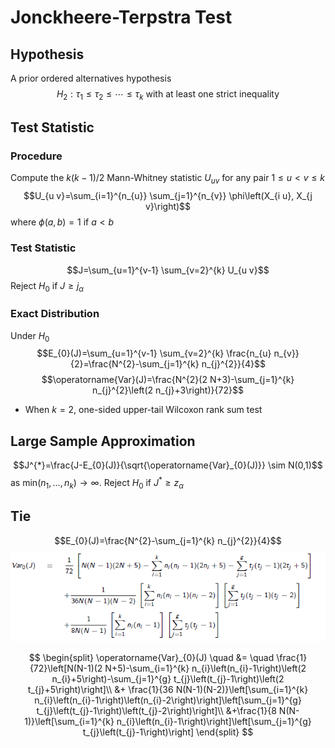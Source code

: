 # Jonckheere-Terpstra Test

## Hypothesis
A prior ordered alternatives hypothesis
$$H_2 : \tau_{1} \leq \tau_{2} \leq \cdots \leq \tau_{k}\text{ with at least one strict inequality}$$

## Test Statistic
### Procedure
Compute the $k(k-1)/2$ Mann-Whitney statistic $U_{uv}$ for any pair $1\leq u<v\leq k$
   $$U_{u v}=\sum_{i=1}^{n_{u}} \sum_{j=1}^{n_{v}} \phi\left(X_{i u}, X_{j v}\right)$$
where $\phi(a,b)=1$ if $a<b$

### Test Statistic
$$J=\sum_{u=1}^{v-1} \sum_{v=2}^{k} U_{u v}$$
Reject $H_0$ if $J\geq j_\alpha$

### Exact Distribution
Under $H_0$
$$E_{0}(J)=\sum_{u=1}^{v-1} \sum_{v=2}^{k} \frac{n_{u} n_{v}}{2}=\frac{N^{2}-\sum_{j=1}^{k} n_{j}^{2}}{4}$$
$$\operatorname{Var}(J)=\frac{N^{2}(2 N+3)-\sum_{j=1}^{k} n_{j}^{2}\left(2 n_{j}+3\right)}{72}$$

- When $k=2$, one-sided upper-tail Wilcoxon rank sum test 

## Large Sample Approximation
$$J^{*}=\frac{J-E_{0}(J)}{\sqrt{\operatorname{Var}_{0}(J)}} \sim N(0,1)$$
as min$(n_1,\dots,n_k)\rightarrow\infty$. Reject $H_0$ if $J^{*} \geq z_{\alpha}$

## Tie
$$E_{0}(J)=\frac{N^{2}-\sum_{j=1}^{k} n_{j}^{2}}{4}$$
![](..\Figures\Jonckheere_Terpstra_Tie.png)

$$
\begin{split}
\operatorname{Var}_{0}(J) \quad &= \quad \frac{1}{72}\left[N(N-1)(2 N+5)-\sum_{i=1}^{k} n_{i}\left(n_{i}-1\right)\left(2 n_{i}+5\right)-\sum_{j=1}^{g} t_{j}\left(t_{j}-1\right)\left(2 t_{j}+5\right)\right]\\
&+ \frac{1}{36 N(N-1)(N-2)}\left[\sum_{i=1}^{k} n_{i}\left(n_{i}-1\right)\left(n_{i}-2\right)\right]\left[\sum_{j=1}^{g} t_{j}\left(t_{j}-1\right)\left(t_{j}-2\right)\right]\\
&+\frac{1}{8 N(N-1)}\left[\sum_{i=1}^{k} n_{i}\left(n_{i}-1\right)\right]\left[\sum_{j=1}^{g} t_{j}\left(t_{j}-1\right)\right]
\end{split}
$$